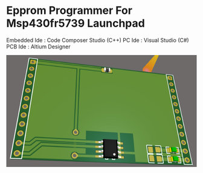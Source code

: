 # Epprom Programmer For Msp430fr5739 Launchpad

Embedded Ide  : Code Composer Studio (C++)
PC Ide        : Visual Studio (C#)
PCB Ide       : Altium Designer

![PCB](https://github.com/mertguner/Epprom-Programmer-For-Msp430fr5739-Launchpad/raw/master/PCB.png)
